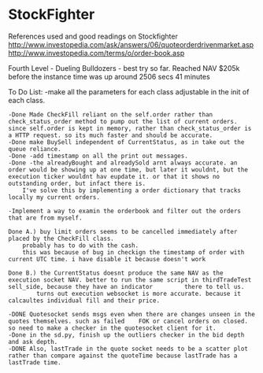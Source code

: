 # StockFighter
References used and good readings on Stockfighter 
http://www.investopedia.com/ask/answers/06/quoteorderdrivenmarket.asp
http://www.investopedia.com/terms/o/order-book.asp

Fourth Level - Dueling Bulldozers -
	best try so far. Reached NAV $205k before the instance time was up around 2506 secs 41 minutes

To Do List:
	-make all the parameters for each class adjustable in the init of each class.
	
	-Done Made CheckFill reliant on the self.order rather than check_status_order method to pump out the list of current orders.
	since self.order is kept in memory, rather than check_status_order is a HTTP request. so its much faster and should be accurate.
	-Done make BuySell independent of CurrentStatus, as in take out the queue reliance.
	-Done -add timestamp on all the print out messages. 	
	-Done -the alreadyBought and alreadySold arnt always accurate. an order would be showing up at one time, but later it wouldnt, but the execution ticker wouldnt hav eupdate it. or that it shows no outstanding order, but infact there is. 
		I've solve this by implementing a order dictionary that tracks locally my current orders. 
	
	-Implement a way to examin the orderbook and filter out the orders that are from myself.

	Done A.) buy limit orders seems to be cancelled immediately after placed by the CheckFill class.
		probably has to do with the cash. 
		this was because of bug in checkign the timestamp of order with current UTC time. i have disable it because doesn't work

	Done B.) the CurrentStatus doesnt produce the same NAV as the execution socket NAV. better to run the same script in thirdTradeTest sell_side, because they have an indicator 		  there to tell us. 
			turns out execution websocket is more accurate. because it calcaultes individual fill and their price.

	-DONE Quotesocket sends msgs even when there are changes unseen in the quotes themselves. such as failed 	FOK or cancel orders on closed. so need to make a checker in the quotesocket client for it.
	-Done in the sd.py, finish up the outliers checker in the bid depth and ask depth.
	-DONE Also, lastTrade in the quote socket needs to be a scatter plot rather than compare against the quoteTime because lastTrade has a lastTrade time.